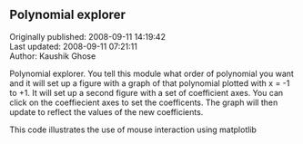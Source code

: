 ## Polynomial explorer  
Originally published: 2008-09-11 14:19:42  
Last updated: 2008-09-11 07:21:11  
Author: Kaushik Ghose  
  
Polynomial explorer. You tell this module what order of polynomial you want and it will set up a figure with a graph of that polynomial plotted with x = -1 to +1. It will set up a second figure with a set of coefficient axes. You can click on the coeffiecient axes to set the coefficents. The graph will then update to reflect the values of the new coefficients.

This code illustrates the use of mouse interaction using matplotlib